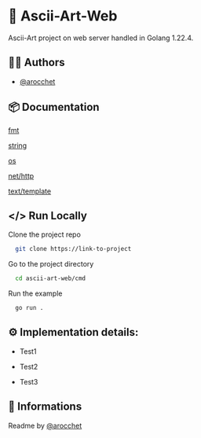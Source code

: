 
# 📜 Ascii-Art-Web

Ascii-Art project on web server handled in Golang 1.22.4.


## ✍🏼 Authors

- [@arocchet](https://zone01normandie.org/git/arocchet/)


## 📦 Documentation

[fmt](https://pkg.go.dev/fmt)

[string](https://pkg.go.dev/strings)

[os](https://pkg.go.dev/os)

[net/http](https://pkg.go.dev/net/http)

[text/template](https://pkg.go.dev/text/template)


## </> Run Locally

Clone the project repo

```bash
  git clone https://link-to-project
```

Go to the project directory

```bash
  cd ascii-art-web/cmd
```

Run the example

```bash
  go run .
```

## ⚙️ Implementation details:  
 - Test1

 - Test2

 - Test3

## 📃 Informations

Readme by [@arocchet](https://zone01normandie.org/git/arocchet/)


